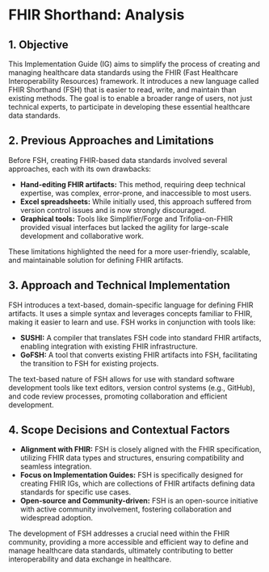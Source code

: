 # FHIR Shorthand: Analysis

## 1. Objective

This Implementation Guide (IG) aims to simplify the process of creating and managing healthcare data standards using the FHIR (Fast Healthcare Interoperability Resources) framework. It introduces a new language called FHIR Shorthand (FSH) that is easier to read, write, and maintain than existing methods. The goal is to enable a broader range of users, not just technical experts, to participate in developing these essential healthcare data standards.

## 2. Previous Approaches and Limitations

Before FSH, creating FHIR-based data standards involved several approaches, each with its own drawbacks:

* **Hand-editing FHIR artifacts:** This method, requiring deep technical expertise, was complex, error-prone, and inaccessible to most users.
* **Excel spreadsheets:** While initially used, this approach suffered from version control issues and is now strongly discouraged.
* **Graphical tools:** Tools like Simplifier/Forge and Trifolia-on-FHIR provided visual interfaces but lacked the agility for large-scale development and collaborative work.

These limitations highlighted the need for a more user-friendly, scalable, and maintainable solution for defining FHIR artifacts.

## 3. Approach and Technical Implementation

FSH introduces a text-based, domain-specific language for defining FHIR artifacts. It uses a simple syntax and leverages concepts familiar to FHIR, making it easier to learn and use. FSH works in conjunction with tools like:

* **SUSHI:** A compiler that translates FSH code into standard FHIR artifacts, enabling integration with existing FHIR infrastructure.
* **GoFSH:** A tool that converts existing FHIR artifacts into FSH, facilitating the transition to FSH for existing projects.

The text-based nature of FSH allows for use with standard software development tools like text editors, version control systems (e.g., GitHub), and code review processes, promoting collaboration and efficient development.

## 4. Scope Decisions and Contextual Factors

* **Alignment with FHIR:** FSH is closely aligned with the FHIR specification, utilizing FHIR data types and structures, ensuring compatibility and seamless integration.
* **Focus on Implementation Guides:** FSH is specifically designed for creating FHIR IGs, which are collections of FHIR artifacts defining data standards for specific use cases.
* **Open-source and Community-driven:** FSH is an open-source initiative with active community involvement, fostering collaboration and widespread adoption.

The development of FSH addresses a crucial need within the FHIR community, providing a more accessible and efficient way to define and manage healthcare data standards, ultimately contributing to better interoperability and data exchange in healthcare.
